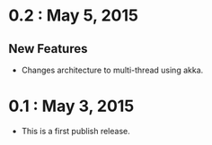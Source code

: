 # 0.2 : May 5, 2015

## New Features
- Changes architecture to multi-thread using akka.
 
# 0.1 : May 3, 2015
- This is a first publish release.

